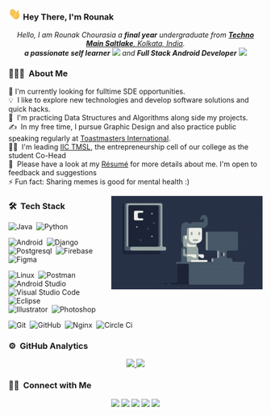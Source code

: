 ### <img src="https://raw.githubusercontent.com/ABSphreak/ABSphreak/master/gifs/Hi.gif" width="25px"> Hey There, I'm Rounak

<p align="center">
  <em>
    Hello, I am Rounak Chourasia a <b>final year</b> undergraduate from <a href="https://www.ticollege.ac.in/"> <b>Techno Main Saltlake</b>, Kolkata, India</a>.
  <br>
    <b>a passionate self learner</b> <img src="https://github.com/TheDudeThatCode/TheDudeThatCode/blob/master/Assets/Developer.gif" width="30px"> and <b>Full Stack Android Developer</b>&nbsp;<img src="https://github.com/TheDudeThatCode/TheDudeThatCode/blob/master/Assets/Designer.gif" width="36px">
  </em> 
</p>


### 👨🏻‍💻 &nbsp;About Me
💼&nbsp;I'm currently looking for fulltime SDE opportunities.\
💡 &nbsp;I like to explore new technologies and develop software solutions and quick hacks.\
🌱 &nbsp;I'm practicing Data Structures and Algorithms along side my projects.\
✍️ &nbsp;In my free time, I pursue Graphic Design and also practice public speaking regularly at [Toastmasters International](https://www.toastmasters.org).\
👨‍💼 &nbsp;I'm leading [IIC TMSL](https://iictmsl.in), the entrepreneurship cell of our college as the student Co-Head \
📄 &nbsp;Please have a look at my [Résumé](https://docs.google.com/document/d/1XZhXcAxZOH7kwLS-k9QHTzHz6FgY5Pkc_NmuGaDYQdE/edit?usp=sharing) for more details about me. I'm open to feedback and suggestions\
⚡&nbsp;Fun fact: Sharing memes is good for mental health :)


<img alt="Night Coding" src="https://raw.githubusercontent.com/Rounak122/Rounak122/master/assets/Night-Coding.gif" align="right"/>


### 🛠 &nbsp;Tech Stack

![Java](https://img.shields.io/badge/-Java-05122A?style=flat&logo=Java&logoColor=FFA518)&nbsp;
![Python](https://img.shields.io/badge/-Python-05122A?style=flat&logo=python)&nbsp;


![Android](https://img.shields.io/badge/-Android-05122A?style=flat&logo=android)&nbsp;
![Django](https://img.shields.io/badge/-Django-05122A?style=flat&logo=django&logoColor=092E20)&nbsp;
![Postgresql](https://img.shields.io/badge/-Postgresql-05122A?style=flat&logo=postgresql)&nbsp;
![Firebase](https://img.shields.io/badge/-Firebase-05122A?style=flat&logo=firebase)&nbsp;
![Figma](https://img.shields.io/badge/-Figma-05122A?style=flat&logo=figma)&nbsp;

![Linux](https://img.shields.io/badge/-Linux-05122A?style=flat&logo=linux)&nbsp;
![Postman](https://img.shields.io/badge/-Postman-05122A?style=flat&logo=postman)&nbsp;
![Android Studio](https://img.shields.io/badge/-Android_Studio-05122A?style=flat&logo=android-studio)&nbsp;
![Visual Studio Code](https://img.shields.io/badge/-Visual%20Studio%20Code-05122A?style=flat&logo=visual-studio-code&logoColor=007ACC)&nbsp;
![Eclipse](https://img.shields.io/badge/-Eclipse-05122A?style=flat&logo=eclipse-ide&logoColor=2C2255)\
![Illustrator](https://img.shields.io/badge/-Illustrator-05122A?style=flat&logo=adobe-illustrator)&nbsp;
![Photoshop](https://img.shields.io/badge/-Photoshop-05122A?style=flat&logo=adobe-photoshop)&nbsp;

![Git](https://img.shields.io/badge/-Git-05122A?style=flat&logo=git)&nbsp;
![GitHub](https://img.shields.io/badge/-GitHub-05122A?style=flat&logo=github)&nbsp;
![Nginx](https://img.shields.io/badge/-Nginx-05122A?style=flat&logo=nginx)&nbsp;
![Circle Ci](https://img.shields.io/badge/-circle--ci-05122A?style=flat&logo=circleci)&nbsp;


### ⚙️ &nbsp;GitHub Analytics

<p align="center">
<a href="https://github.com/Rounak122">
  <img height="180em" src="https://github-readme-stats-eight-theta.vercel.app/api?username=Rounak122&show_icons=true&theme=algolia&include_all_commits=true&count_private=true"/>
  <img height="180em" src="https://github-readme-stats-eight-theta.vercel.app/api/top-langs/?username=Rounak122&layout=compact&langs_count=8&theme=algolia&hide=javascript,css"/>
</a>
</p>

### 🤝🏻 &nbsp;Connect with Me

<p align="center">
<!-- <a href="https://rounak.tech"><img src="https://img.shields.io/badge/-adityavsingh.com-3423A6?style=flat&logo=Google-Chrome&logoColor=white"/></a> -->
<a href="https://www.linkedin.com/in/rounak-chourasia/"><img src="https://img.shields.io/badge/-Rounak%20Chourasia-0077B5?style=flat&logo=Linkedin&logoColor=white"/></a>
<a href="mailto:rounak122@gmail.com"><img src="https://img.shields.io/badge/-rounak122@gmail.com-D14836?style=flat&logo=Gmail&logoColor=white"/></a>
<a href="https://www.facebook.com/Rounak122"><img src="https://img.shields.io/badge/-@rounak122-1877F2?style=flat&logo=Facebook&logoColor=white"/></a>
<a href="https://www.pinterest.ca/AVS1508"><img src="https://img.shields.io/badge/-@AVS1508-BD081C?style=flat&logo=Pinterest&logoColor=white"/></a>
<a href="https://twitter.com/Rounak_me"><img src="https://img.shields.io/badge/-@rounak__me-1769FF?style=flat&logo=Twitter&logoColor=white"/></a>
</p>
